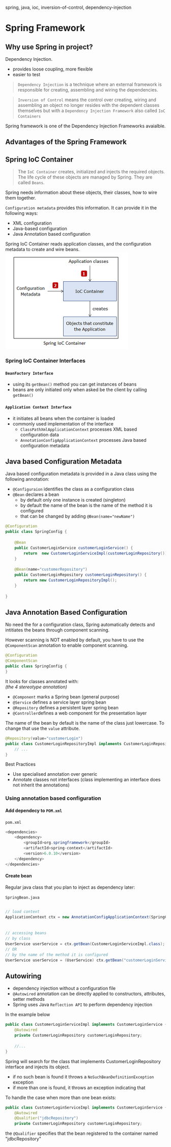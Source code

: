 spring, java, ioc, inversion-of-control, dependency-injection

# Spring Framework

## Why use Spring in project?
Dependency Injection.
- provides loose coupling, more flexible
- easier to test

> `Dependency Injection` is a technique where an external framework is responsible for creating, assembling and wiring the dependencies.

> `Inversion of Control` means the control over creating, wiring and assembling an object no longer resides with the dependent classes themselves but with a `Dependency Injection Framework` also called `IoC Containers`


Spring framework is one of the Dependency Injection Frameworks avaialble.


## Advantages of the Spring Framework


## Spring IoC Container
> The `IoC Container` creates, initialized and injects the required objects. The life cycle of these objects are managed by Spring. They are called `Beans`.


Spring needs information about these objects, their classes, how to wire them together. 

`Configuration metadata` provides this information. It can provide it in the following ways:
- XML configuration
- Java-based configuration
- Java Annotation based configuration


Spring IoC Container reads application classes, and the configuration metadata to create and wire beans.
![alt text](images/sprintIoC.png)


### Spring IoC Container Interfaces

#### `BeanFactory Interface`

- using its `getBean()` method you can get instances of beans
- beans are only initiated only when asked be the client by calling `getBean()`

#### `Application Context Interface`
- it initiates all beans when the container is loaded
- commonly used implementation of the interface
    - `ClassPathXmlApplicationContext` processes XML based configuration data
    - `AnnotationConfigApplicationContext` processes Java based configuration metadata


## Java based Configuration Metadata

Java based configuration metadata is provided in a Java class using the following annotation:
- `@Configuraion` identifies the class as a configuration class
- `@Bean` declares a bean
    - by default only one instance is created (singleton)
    - by default the name of the bean is the name of the method it is configured
    - that can be changed by adding `@Bean(name="newName")`

```java
@Configuration
public class SpringConfig {

    @Bean
    public CustomerLoginService customerLoginService() {
        return  new CustomerLoginServiceImpl(customerLoginRepository());
    }

    @Bean(name="customerRepository")
    public CustomerLoginRepository customerLoginRepository() {
        return new CustomerLoginRepositoryImpl();
    }

}
``` 

## Java Annotation Based Configuration
No need the for a configuration class, Spring automatically 
detects and intitiates the beans through component scanning.

However scanning is NOT enabled by default, you have to use the `@ComponentScan` annotation to enable component scanning.
```java
@Configuration
@ComponentScan
public class SpringConfig {
}
```

It looks for classes annotated with:
<br><i> (the 4 stereotype annotation)</i>
- `@Component` marks a Spring bean (general purpose)
- `@Service` defines a service layer spring bean
- `@Repository` defines a persistent layer spring bean
- `@Controller`defines a web component for the presentation layer


The name of the bean by default is the name of the class just lowercase. To change that use the `value` attribute.
```java
​@Repository(value="customerLogin")
public class CustomerLoginRepositoryImpl implements CustomerLoginRepository {	
	// ...
}
```

Best Practices
- Use specialised annotation over generic
- Annotate classes not interfaces (class implementing an interface does not inherit the annotations)


### Using annotation based configuration

#### Add dependecy to `POM.xml`

`pom.xml`
```java
<dependencies>
    <dependency>
        <groupId>org.springframework</groupId>
        <artifactId>spring-context</artifactId>
        <version>6.0.10</version>
    </dependency>
</dependencies>
```

#### Create bean
Regular java class that you plan to inject as dependency later:

`SpringBean.java`
```java

```
```java
// load context
ApplicationContext ctx = new AnnotationConfigApplicationContext(SpringConfig.class);


// accessing beans
// by class
UserService userService = ctx.getBean(CustomerLoginServiceImpl.class);
// OR
// by the name of the method it is configured
UserService userService = (UserService) ctx.getBean("customerLoginServiceImpl");
```

## Autowiring
- dependency injection without a configuration file
- `@Autowired` annotation can be directly applied to constructors, attributes, setter methods
- Spring uses Java `Reflection API` to perform dependency injection

In the example below
```java
public class CustomerLoginServiceImpl implements CustomerLoginService {
	@Autowired
	private CustomerLoginRepository customerLoginRepository;
	
    //... 
}
```
Spring will search for the class that implements CustomerLoginRepository interface and injects its object.

- if no such bean is found it throws a `NoSuchBeanDefinitionException` exception
- if more than one is found, it throws an exception indicating that


To handle the case when more than one bean exists:
```java
public class CustomerLoginServiceImpl implements CustomerLoginService {
	@Autowired
    @Qualifier("jdbcRepository")
	private CustomerLoginRepository customerLoginRepository;
```
the `@Qualifier` specifies that the bean registered to the container named "jdbcRepository" 
